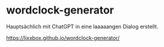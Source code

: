 # wordclock-generator
Hauptsächlich mit ChatGPT in eine laaaaangen Dialog erstellt.

https://lixxbox.github.io/wordclock-generator/

